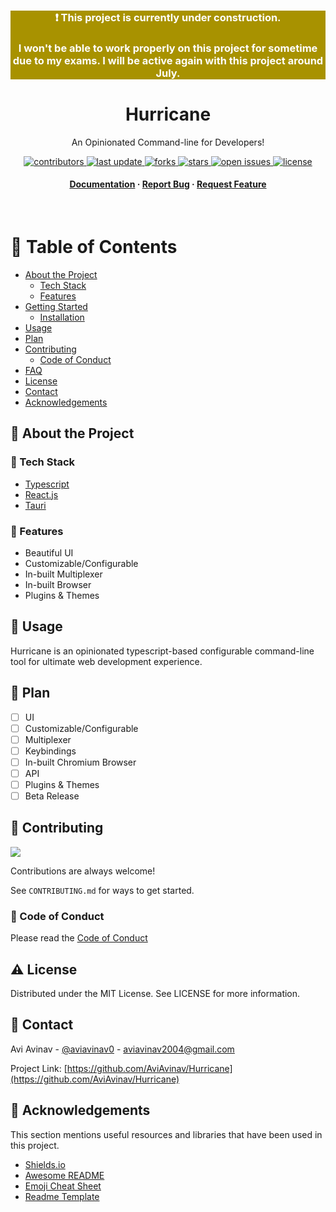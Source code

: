 <div align="center" style="background-color:#a89200;color:white;">

### ❗ This project is currently under construction.
###  I won't be able to work properly on this project for sometime due to my exams. I will be active again with this project around July.

</div>

<div align="center">

  <!-- <img src="assets/logo.png" alt="logo" width="200" height="auto" /> -->
  <h1>Hurricane</h1>

  <p>
    An Opinionated Command-line for Developers! 
  </p>
  
  
<!-- Badges -->
<p>
  <a href="https://github.com/AviAvinav/Hurricane/graphs/contributors">
    <img src="https://img.shields.io/github/contributors/AviAvinav/Hurricane" alt="contributors" />
  </a>
  <a href="">
    <img src="https://img.shields.io/github/last-commit/AviAvinav/Hurricane" alt="last update" />
  </a>
  <a href="https://github.com/AviAvinav/Hurricane/network/members">
    <img src="https://img.shields.io/github/forks/AviAvinav/Hurricane" alt="forks" />
  </a>
  <a href="https://github.com/AviAvinav/Hurricane/stargazers">
    <img src="https://img.shields.io/github/stars/AviAvinav/Hurricane" alt="stars" />
  </a>
  <a href="https://github.com/AviAvinav/Hurricane/issues/">
    <img src="https://img.shields.io/github/issues/AviAvinav/Hurricane" alt="open issues" />
  </a>
  <a href="https://github.com/AviAvinav/Hurricane/blob/master/LICENSE">
    <img src="https://img.shields.io/github/license/AviAvinav/Hurricane.svg" alt="license" />
  </a>
</p>
   
<h4>
    <a href="https://github.com/AviAvinav/Hurricane">Documentation</a>
  <span> · </span>
    <a href="https://github.com/AviAvinav/Hurricane/issues/">Report Bug</a>
  <span> · </span>
    <a href="https://github.com/AviAvinav/Hurricane/issues/">Request Feature</a>
  </h4>
</div>

<br />

<!-- Table of Contents -->

# 📔 Table of Contents

- [About the Project](#-about-the-project)
  <!-- - [Screenshots](#camera-screenshots) -->
  - [Tech Stack](#-tech-stack)
  - [Features](#-features)
    <!-- - [Color Reference](#art-color-reference) -->
    <!-- - [Environment Variables](#key-environment-variables) -->
- [Getting Started](#-getting-started)
  <!-- - [Prerequisites](#bangbang-prerequisites) -->
  - [Installation](#-installation)
  <!-- - [Running Tests](#test_tube-running-tests)
  - [Run Locally](#running-run-locally)
  - [Deployment](#triangular_flag_on_post-deployment) -->
- [Usage](#-usage)
- [Plan](#-plan)
- [Contributing](#-contributing)
  - [Code of Conduct](#-code-of-conduct)
- [FAQ](#-faq)
- [License](#-license)
- [Contact](#-contact)
- [Acknowledgements](#-acknowledgements)

<!-- About the Project -->

## 🌟 About the Project

<!-- Screenshots -->

<!-- ### 📷 Screenshots

<div align="center">
  <img src="https://placehold.co/600x400?text=Your+Screenshot+here" alt="screenshot" />
</div> -->

<!-- TechStack -->

### 👾 Tech Stack

<ul>
    <li><a href="https://www.typescriptlang.org/">Typescript</a></li>
    <li><a href="https://reactjs.org/">React.js</a></li>
    <li><a href="https://tauri.studio/">Tauri</a></li>
</ul>

<!-- Features -->

### 🎯 Features

- Beautiful UI
- Customizable/Configurable
- In-built Multiplexer
- In-built Browser
- Plugins & Themes

<!-- Color Reference -->

<!-- ### 🎨 Color Reference

| Color           | Hex                                                              |
| --------------- | ---------------------------------------------------------------- |
| Primary Color   | ![#222831](https://via.placeholder.com/10/222831?text=+) #222831 |
| Secondary Color | ![#393E46](https://via.placeholder.com/10/393E46?text=+) #393E46 |
| Accent Color    | ![#00ADB5](https://via.placeholder.com/10/00ADB5?text=+) #00ADB5 |
| Text Color      | ![#EEEEEE](https://via.placeholder.com/10/EEEEEE?text=+) #EEEEEE | -->

<!-- Getting Started -->

<!-- ## 🧰 Getting Started -->

<!-- Prerequisites -->

<!-- ### ‼️ Prerequisites

This project uses Yarn as package manager

```bash
 npm install --global yarn
``` -->

<!-- Installation -->

<!-- ### ⚙️ Installation -->

<!-- Install my-project with npm

```bash
  choco install hurricane
``` -->

<!-- Running Tests -->

<!-- ### 🧪 Running Tests

To run tests, run the following command

```bash
  yarn test test
``` -->

<!-- Run Locally -->

<!-- ### :running: Run Locally

Clone the project

```bash
  git clone https://github.com/Louis3797/awesome-readme-template.git
```

Go to the project directory

```bash
  cd my-project
```

Install dependencies

```bash
  yarn install
```

Start the server

```bash
  yarn start
``` -->

<!-- Deployment -->

<!-- ### :triangular_flag_on_post: Deployment

To deploy this project run

```bash
  yarn deploy
``` -->

<!-- Usage -->

## 👀 Usage

Hurricane is an opinionated typescript-based configurable command-line tool for ultimate web development experience.

<!-- Plan -->

## 🧭 Plan

- [ ] UI
- [ ] Customizable/Configurable
- [ ] Multiplexer
- [ ] Keybindings
- [ ] In-built Chromium Browser
- [ ] API
- [ ] Plugins & Themes
- [ ] Beta Release

<!-- Contributing -->

## 👋 Contributing

<a href="https://github.com/AviAvinav/Hurricane/graphs/contributors">
  <img src="https://contrib.rocks/image?repo=AviAvinav/Hurricane" />
</a>

Contributions are always welcome!

See `CONTRIBUTING.md` for ways to get started.

<!-- Code of Conduct -->

### 📜 Code of Conduct

Please read the [Code of Conduct](https://github.com/AviAvinav/Hurricane/blob/master/CODE_OF_CONDUCT.md)

<!-- FAQ -->

<!-- ## ❔ FAQ -->

<!-- - Question 1

  - Answer 1

- Question 2

  - Answer 2 -->

<!-- License -->

## ⚠️ License

Distributed under the MIT License. See LICENSE for more information.

<!-- Contact -->

## 🤝 Contact

Avi Avinav - [@aviavinav0](https://twitter.com/aviavinav0) - aviavinav2004@gmail.com

Project Link: [https://github.com/AviAvinav/Hurricane](https://github.com/AviAvinav/Hurricane)

<!-- Acknowledgments -->

## 💎 Acknowledgements

This section mentions useful resources and libraries that have been used in this project.

- [Shields.io](https://shields.io/)
- [Awesome README](https://github.com/matiassingers/awesome-readme)
- [Emoji Cheat Sheet](https://github.com/ikatyang/emoji-cheat-sheet/blob/master/README.md#travel--places)
- [Readme Template](https://github.com/othneildrew/Best-README-Template)
